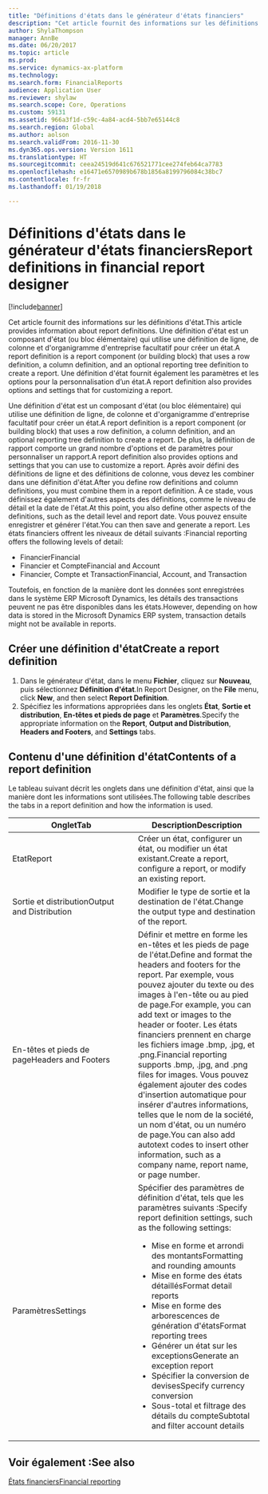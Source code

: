 ```yaml
---
title: "Définitions d'états dans le générateur d'états financiers"
description: "Cet article fournit des informations sur les définitions d'état. Une définition d'état est un composant d'état (ou bloc élémentaire) qui utilise une définition de ligne, de colonne et d'organigramme d'entreprise facultatif pour créer un état. Une définition d'état fournit également les paramètres et les options pour la personnalisation d’un état."
author: ShylaThompson
manager: AnnBe
ms.date: 06/20/2017
ms.topic: article
ms.prod: 
ms.service: dynamics-ax-platform
ms.technology: 
ms.search.form: FinancialReports
audience: Application User
ms.reviewer: shylaw
ms.search.scope: Core, Operations
ms.custom: 59131
ms.assetid: 966a3f1d-c59c-4a84-acd4-5bb7e65144c8
ms.search.region: Global
ms.author: aolson
ms.search.validFrom: 2016-11-30
ms.dyn365.ops.version: Version 1611
ms.translationtype: HT
ms.sourcegitcommit: ceea24519d641c676521771cee274feb64ca7783
ms.openlocfilehash: e16471e6570989b678b1856a8199796084c38bc7
ms.contentlocale: fr-fr
ms.lasthandoff: 01/19/2018

---
```


# <a name="report-definitions-in-financial-report-designer"></a><span data-ttu-id="62e88-105">Définitions d'états dans le générateur d'états financiers</span><span class="sxs-lookup"><span data-stu-id="62e88-105">Report definitions in financial report designer</span></span>

[!include[banner](../includes/banner.md)]


<span data-ttu-id="62e88-106">Cet article fournit des informations sur les définitions d'état.</span><span class="sxs-lookup"><span data-stu-id="62e88-106">This article provides information about report definitions.</span></span> <span data-ttu-id="62e88-107">Une définition d'état est un composant d'état (ou bloc élémentaire) qui utilise une définition de ligne, de colonne et d'organigramme d'entreprise facultatif pour créer un état.</span><span class="sxs-lookup"><span data-stu-id="62e88-107">A report definition is a report component (or building block) that uses a row definition, a column definition, and an optional reporting tree definition to create a report.</span></span> <span data-ttu-id="62e88-108">Une définition d'état fournit également les paramètres et les options pour la personnalisation d’un état.</span><span class="sxs-lookup"><span data-stu-id="62e88-108">A report definition also provides options and settings that for customizing a report.</span></span> 

<span data-ttu-id="62e88-109">Une définition d'état est un composant d'état (ou bloc élémentaire) qui utilise une définition de ligne, de colonne et d'organigramme d'entreprise facultatif pour créer un état.</span><span class="sxs-lookup"><span data-stu-id="62e88-109">A report definition is a report component (or building block) that uses a row definition, a column definition, and an optional reporting tree definition to create a report.</span></span> <span data-ttu-id="62e88-110">De plus, la définition de rapport comporte un grand nombre d'options et de paramètres pour personnaliser un rapport.</span><span class="sxs-lookup"><span data-stu-id="62e88-110">A report definition also provides options and settings that you can use to customize a report.</span></span> <span data-ttu-id="62e88-111">Après avoir défini des définitions de ligne et des définitions de colonne, vous devez les combiner dans une définition d'état.</span><span class="sxs-lookup"><span data-stu-id="62e88-111">After you define row definitions and column definitions, you must combine them in a report definition.</span></span> <span data-ttu-id="62e88-112">À ce stade, vous définissez également d'autres aspects des définitions, comme le niveau de détail et la date de l'état.</span><span class="sxs-lookup"><span data-stu-id="62e88-112">At this point, you also define other aspects of the definitions, such as the detail level and report date.</span></span> <span data-ttu-id="62e88-113">Vous pouvez ensuite enregistrer et générer l'état.</span><span class="sxs-lookup"><span data-stu-id="62e88-113">You can then save and generate a report.</span></span> <span data-ttu-id="62e88-114">Les états financiers offrent les niveaux de détail suivants :</span><span class="sxs-lookup"><span data-stu-id="62e88-114">Financial reporting offers the following levels of detail:</span></span>

-   <span data-ttu-id="62e88-115">Financier</span><span class="sxs-lookup"><span data-stu-id="62e88-115">Financial</span></span>
-   <span data-ttu-id="62e88-116">Financier et Compte</span><span class="sxs-lookup"><span data-stu-id="62e88-116">Financial and Account</span></span>
-   <span data-ttu-id="62e88-117">Financier, Compte et Transaction</span><span class="sxs-lookup"><span data-stu-id="62e88-117">Financial, Account, and Transaction</span></span>

<span data-ttu-id="62e88-118">Toutefois, en fonction de la manière dont les données sont enregistrées dans le système ERP Microsoft Dynamics, les détails des transactions peuvent ne pas être disponibles dans les états.</span><span class="sxs-lookup"><span data-stu-id="62e88-118">However, depending on how data is stored in the Microsoft Dynamics ERP system, transaction details might not be available in reports.</span></span>

## <a name="create-a-report-definition"></a><span data-ttu-id="62e88-119">Créer une définition d'état</span><span class="sxs-lookup"><span data-stu-id="62e88-119">Create a report definition</span></span>
1.  <span data-ttu-id="62e88-120">Dans le générateur d'état, dans le menu **Fichier**, cliquez sur **Nouveau**, puis sélectionnez **Définition d'état**.</span><span class="sxs-lookup"><span data-stu-id="62e88-120">In Report Designer, on the **File** menu, click **New**, and then select **Report Definition**.</span></span>
2.  <span data-ttu-id="62e88-121">Spécifiez les informations appropriées dans les onglets **État**, **Sortie et distribution**, **En-têtes et pieds de page** et **Paramètres**.</span><span class="sxs-lookup"><span data-stu-id="62e88-121">Specify the appropriate information on the **Report**, **Output and Distribution**, **Headers and Footers**, and **Settings** tabs.</span></span>

## <a name="contents-of-a-report-definition"></a><span data-ttu-id="62e88-122">Contenu d'une définition d'état</span><span class="sxs-lookup"><span data-stu-id="62e88-122">Contents of a report definition</span></span>
<span data-ttu-id="62e88-123">Le tableau suivant décrit les onglets dans une définition d'état, ainsi que la manière dont les informations sont utilisées.</span><span class="sxs-lookup"><span data-stu-id="62e88-123">The following table describes the tabs in a report definition and how the information is used.</span></span>

<table>
<colgroup>
<col width="50%" />
<col width="50%" />
</colgroup>
<thead>
<tr class="header">
<th><span data-ttu-id="62e88-124">Onglet</span><span class="sxs-lookup"><span data-stu-id="62e88-124">Tab</span></span></th>
<th><span data-ttu-id="62e88-125">Description</span><span class="sxs-lookup"><span data-stu-id="62e88-125">Description</span></span></th>
</tr>
</thead>
<tbody>
<tr class="odd">
<td><span data-ttu-id="62e88-126">Etat</span><span class="sxs-lookup"><span data-stu-id="62e88-126">Report</span></span></td>
<td><span data-ttu-id="62e88-127">Créer un état, configurer un état, ou modifier un état existant.</span><span class="sxs-lookup"><span data-stu-id="62e88-127">Create a report, configure a report, or modify an existing report.</span></span></td>
</tr>
<tr class="even">
<td><span data-ttu-id="62e88-128">Sortie et distribution</span><span class="sxs-lookup"><span data-stu-id="62e88-128">Output and Distribution</span></span></td>
<td><span data-ttu-id="62e88-129">Modifier le type de sortie et la destination de l'état.</span><span class="sxs-lookup"><span data-stu-id="62e88-129">Change the output type and destination of the report.</span></span></td>
</tr>
<tr class="odd">
<td><span data-ttu-id="62e88-130">En-têtes et pieds de page</span><span class="sxs-lookup"><span data-stu-id="62e88-130">Headers and Footers</span></span></td>
<td><span data-ttu-id="62e88-131">Définir et mettre en forme les en-têtes et les pieds de page de l'état.</span><span class="sxs-lookup"><span data-stu-id="62e88-131">Define and format the headers and footers for the report.</span></span> <span data-ttu-id="62e88-132">Par exemple, vous pouvez ajouter du texte ou des images à l'en-tête ou au pied de page.</span><span class="sxs-lookup"><span data-stu-id="62e88-132">For example, you can add text or images to the header or footer.</span></span> <span data-ttu-id="62e88-133">Les états financiers prennent en charge les fichiers image .bmp, .jpg, et .png.</span><span class="sxs-lookup"><span data-stu-id="62e88-133">Financial reporting supports .bmp, .jpg, and .png files for images.</span></span> <span data-ttu-id="62e88-134">Vous pouvez également ajouter des codes d'insertion automatique pour insérer d'autres informations, telles que le nom de la société, un nom d'état, ou un numéro de page.</span><span class="sxs-lookup"><span data-stu-id="62e88-134">You can also add autotext codes to insert other information, such as a company name, report name, or page number.</span></span></td>
</tr>
<tr class="even">
<td><span data-ttu-id="62e88-135">Paramètres</span><span class="sxs-lookup"><span data-stu-id="62e88-135">Settings</span></span></td>
<td><span data-ttu-id="62e88-136">Spécifier des paramètres de définition d'état, tels que les paramètres suivants :</span><span class="sxs-lookup"><span data-stu-id="62e88-136">Specify report definition settings, such as the following settings:</span></span>
<ul>
<li><span data-ttu-id="62e88-137">Mise en forme et arrondi des montants</span><span class="sxs-lookup"><span data-stu-id="62e88-137">Formatting and rounding amounts</span></span></li>
<li><span data-ttu-id="62e88-138">Mise en forme des états détaillés</span><span class="sxs-lookup"><span data-stu-id="62e88-138">Format detail reports</span></span></li>
<li><span data-ttu-id="62e88-139">Mise en forme des arborescences de génération d'états</span><span class="sxs-lookup"><span data-stu-id="62e88-139">Format reporting trees</span></span></li>
<li><span data-ttu-id="62e88-140">Générer un état sur les exceptions</span><span class="sxs-lookup"><span data-stu-id="62e88-140">Generate an exception report</span></span></li>
<li><span data-ttu-id="62e88-141">Spécifier la conversion de devises</span><span class="sxs-lookup"><span data-stu-id="62e88-141">Specify currency conversion</span></span></li>
<li><span data-ttu-id="62e88-142">Sous-total et filtrage des détails du compte</span><span class="sxs-lookup"><span data-stu-id="62e88-142">Subtotal and filter account details</span></span></li>
</ul></td>
</tr>
</tbody>
</table>



<a name="see-also"></a><span data-ttu-id="62e88-143">Voir également :</span><span class="sxs-lookup"><span data-stu-id="62e88-143">See also</span></span>
--------

[<span data-ttu-id="62e88-144">États financiers</span><span class="sxs-lookup"><span data-stu-id="62e88-144">Financial reporting</span></span>](financial-reporting-intro.md)




